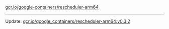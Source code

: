 [gcr.io/google-containers/rescheduler-arm64](https://hub.docker.com/r/cruse/rescheduler-arm64/tags/) 

----
Update: [gcr.io/google_containers/rescheduler-arm64:v0.3.2](https://hub.docker.com/r/cruse/rescheduler-arm64/tags/)

